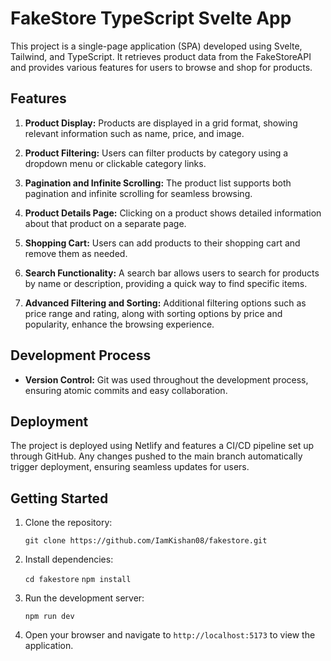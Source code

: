 FakeStore TypeScript Svelte App
===============================

This project is a single-page application (SPA) developed using Svelte, Tailwind, and TypeScript. It retrieves product data from the FakeStoreAPI and provides various features for users to browse and shop for products.

Features
--------

1.  **Product Display:** Products are displayed in a grid format, showing relevant information such as name, price, and image.

2.  **Product Filtering:** Users can filter products by category using a dropdown menu or clickable category links.

3.  **Pagination and Infinite Scrolling:** The product list supports both pagination and infinite scrolling for seamless browsing.

4.  **Product Details Page:** Clicking on a product shows detailed information about that product on a separate page.

5.  **Shopping Cart:** Users can add products to their shopping cart and remove them as needed.

6.  **Search Functionality:** A search bar allows users to search for products by name or description, providing a quick way to find specific items.

7.  **Advanced Filtering and Sorting:** Additional filtering options such as price range and rating, along with sorting options by price and popularity, enhance the browsing experience.

Development Process
-------------------

-   **Version Control:** Git was used throughout the development process, ensuring atomic commits and easy collaboration.

Deployment
----------

The project is deployed using Netlify and features a CI/CD pipeline set up through GitHub. Any changes pushed to the main branch automatically trigger deployment, ensuring seamless updates for users.

Getting Started
---------------

1.  Clone the repository:

    

    `git clone https://github.com/IamKishan08/fakestore.git`

2.  Install dependencies:

    

    

    `cd fakestore`
    `npm install`

3.  Run the development server:

    

    `npm run dev`

4.  Open your browser and navigate to `http://localhost:5173` to view the application.
